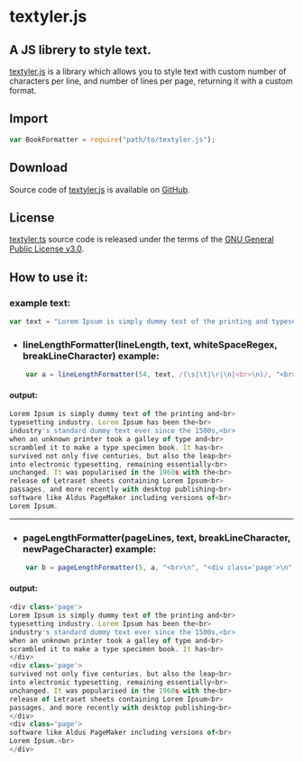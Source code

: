 # textyler.js
## A JS librery to style text.
[textyler.js](https://github.com/Huma88/textyler) is a library which allows you to style text with custom number of characters per line, and number of lines per page, returning it with a custom format.

## Import

~~~js
var BookFormatter = require("path/to/textyler.js");
~~~

## Download

Source code of [textyler.js](https://github.com/Huma88/textyler) is available on [GitHub](https://github.com/Huma88/textyler/blob/master/bookFormatter.js).

## License

[textyler.ts](https://github.com/Huma88/textyler) source code is released under the terms of the [GNU General Public License v3.0](LICENSE).

## How to use it:

### example text:
~~~js
var text = "Lorem Ipsum is simply dummy text of the printing and typesetting industry. Lorem Ipsum has been the industry's standard dummy text ever since the 1500s, when an unknown printer took a galley of type and scrambled it to make a type specimen book. It has survived not only five centuries, but also the leap into electronic typesetting, remaining essentially unchanged. It was popularised in the 1960s with the release of Letraset sheets containing Lorem Ipsum passages, and more recently with desktop publishing software like Aldus PageMaker including versions of Lorem Ipsum.";
~~~
- ### lineLengthFormatter(lineLength, text, whiteSpaceRegex, breakLineCharacter) example:

~~~js
    var a = lineLengthFormatter(54, text, /(\s|\t|\r|\n|<br>\n)/, "<br>\n");
~~~
    
#### output:
~~~js
Lorem Ipsum is simply dummy text of the printing and<br>
typesetting industry. Lorem Ipsum has been the<br>
industry's standard dummy text ever since the 1500s,<br>
when an unknown printer took a galley of type and<br>
scrambled it to make a type specimen book. It has<br>
survived not only five centuries, but also the leap<br>
into electronic typesetting, remaining essentially<br>
unchanged. It was popularised in the 1960s with the<br>
release of Letraset sheets containing Lorem Ipsum<br>
passages, and more recently with desktop publishing<br>
software like Aldus PageMaker including versions of<br>
Lorem Ipsum.
~~~

___

- ### pageLengthFormatter(pageLines, text, breakLineCharacter, newPageCharacter) example:

~~~js
    var b = pageLengthFormatter(5, a, "<br>\n", "<div class='page'>\n", "</div>\n"); 
~~~
    
#### output:
~~~js
<div class='page'>
Lorem Ipsum is simply dummy text of the printing and<br>
typesetting industry. Lorem Ipsum has been the<br>
industry's standard dummy text ever since the 1500s,<br>
when an unknown printer took a galley of type and<br>
scrambled it to make a type specimen book. It has<br>
</div>
<div class='page'>
survived not only five centuries, but also the leap<br>
into electronic typesetting, remaining essentially<br>
unchanged. It was popularised in the 1960s with the<br>
release of Letraset sheets containing Lorem Ipsum<br>
passages, and more recently with desktop publishing<br>
</div>
<div class='page'>
software like Aldus PageMaker including versions of<br>
Lorem Ipsum.<br>
</div>
~~~

